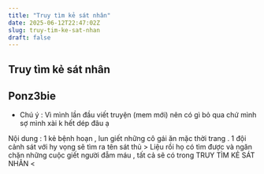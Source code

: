 ```yaml
---
title: "Truy tìm kẻ sát nhân"
date: 2025-06-12T22:47:02Z
slug: truy-tim-ke-sat-nhan
draft: false
---
```


## Truy tìm kẻ sát nhân

## Ponz3bie

* Chú ý : Vì mình lần đầu viết truyện (mem mới) nên có gì bỏ qua chứ mình sợ mình xài k hết dép đâu ạ 

Nội dung : 1 kẻ bệnh hoạn , lun giết những cô gái ăn mặc thời trang . 1 đội cảnh sát với hy vọng sẽ tìm ra tên sát thủ > Liệu rồi họ có tìm được và ngăn chặn những cuộc giết người đẫm máu , tất cả sẽ có trong TRUY TÌM KẺ SÁT NHÂN <